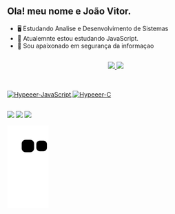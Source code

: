 ## Ola! meu nome e João Vitor.
- 🖥️ Estudando Analise e Desenvolvimento de Sistemas 
- 🌱 Atualemnte estou estudando JavaScript. 
- 💞️ Sou apaixonado em segurança da informaçao
 ##
<div align="center">
  <a href="https://github.com/Hypeeer">
  <img height="150em" src="https://github-readme-stats.vercel.app/api?username=Hypeeer&show_icons=true&theme=cobalt&include_all_commits=true&count_private=true"/>
  <img height="150em" src="https://github-readme-stats.vercel.app/api/top-langs/?username=Hypeeer&layout=compact&langs_count=7&theme=cobalt"/>
</div>
  
  ##
  
  <div style="display: inline_block"><br>
  <img align="center" alt="Hypeeer-JavaScript" height="35" width="150" src="https://www.flaticon.com/br/icone-gratis/js_5968292?term=javascript&page=1&position=3&origin=search&related_id=5968292">
    <img align="center" alt="Hypeeer-C" height="35" width="125" src="https://img.shields.io/badge/C-00599C?style=for-the-badge&logo=c&logoColor=white">
</div>
  
  ##
  
  <div>
 <a href="https://discord.com/channels/@me/483396751420686376 target="_blank"><img src="https://img.shields.io/badge/Discord-7289DA?style=for-the-badge&logo=discord&logoColor=white" target="_blank"></a> 
  <a href = "vittorjoao18@hotmail.com"><img src="https://img.shields.io/badge/Microsoft_Outlook-0078D4?style=for-the-badge&logo=microsoft-outlook&logoColor=white"></a>
  <a href="https://www.linkedin.com/in/jo%C3%A3o-vitor-4795aa210/" target="_blank"><img src="https://img.shields.io/badge/-LinkedIn-%230077B5?style=for-the-badge&logo=linkedin&logoColor=white" target="_blank"></a> 
  
  ![Snake animation](https://github.com/Hypeeer/Hypeeer/blob/output/github-contribution-grid-snake.svg)
 
</div>
